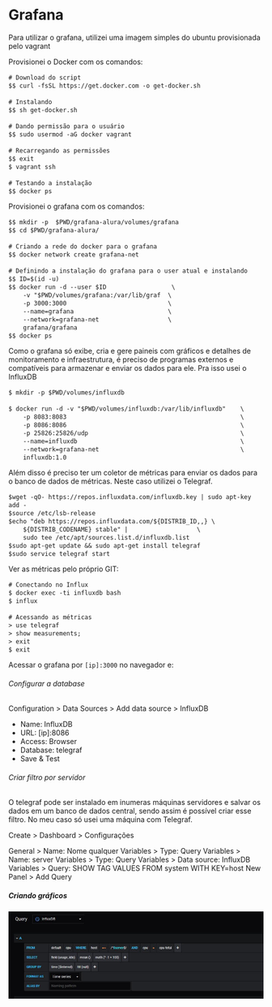 # Grafana

Para utilizar o grafana, utilizei uma imagem simples do ubuntu provisionada pelo vagrant

Provisionei o Docker com os comandos:

```
# Download do script
$$ curl -fsSL https://get.docker.com -o get-docker.sh

# Instalando
$$ sh get-docker.sh

# Dando permissão para o usuário
$$ sudo usermod -aG docker vagrant

# Recarregando as permissões
$$ exit
$ vagrant ssh

# Testando a instalação
$$ docker ps

```

Provisionei o grafana com os comandos:

```
$$ mkdir -p  $PWD/grafana-alura/volumes/grafana
$$ cd $PWD/grafana-alura/

# Criando a rede do docker para o grafana
$$ docker network create grafana-net

# Definindo a instalação do grafana para o user atual e instalando
$$ ID=$(id -u)
$$ docker run -d --user $ID                  \
    -v "$PWD/volumes/grafana:/var/lib/graf  \
    -p 3000:3000                            \
    --name=grafana                          \
    --network=grafana-net                   \
    grafana/grafana
$$ docker ps
```

Como o grafana só exibe, cria e gere paineis com gráficos e detalhes de monitoramento e infraestrutura, é preciso de programas externos e compatíveis para armazenar e enviar os dados para ele. Pra isso usei o InfluxDB

```
$ mkdir -p $PWD/volumes/influxdb

$ docker run -d -v "$PWD/volumes/influxdb:/var/lib/influxdb"    \
    -p 8083:8083                                                \
    -p 8086:8086                                                \
    -p 25826:25826/udp                                          \
    --name=influxdb                                             \
    --network=grafana-net                                       \
    influxdb:1.0
```

Além disso é preciso ter um coletor de métricas para enviar os dados para o banco de dados de métricas. Neste caso utilizei o Telegraf.

```
$wget -qO- https://repos.influxdata.com/influxdb.key | sudo apt-key add -
$source /etc/lsb-release
$echo "deb https://repos.influxdata.com/${DISTRIB_ID,,} \
    ${DISTRIB_CODENAME} stable" |                   \
    sudo tee /etc/apt/sources.list.d/influxdb.list
$sudo apt-get update && sudo apt-get install telegraf
$sudo service telegraf start
```

Ver as métricas pelo próprio GIT:

```
# Conectando no Influx
$ docker exec -ti influxdb bash
$ influx

# Acessando as métricas
> use telegraf
> show measurements;
> exit
$ exit
```

Acessar o grafana por `[ip]:3000` no navegador e:

###### Configurar a database

Configuration > Data Sources > Add data source > InfluxDB

- Name: InfluxDB
- URL: [ip]:8086
- Access: Browser
- Database: telegraf
- Save & Test


###### Criar filtro por servidor

O telegraf pode ser instalado em inumeras máquinas servidores e salvar os dados em um banco de dados central, sendo assim é possível criar esse filtro. No meu caso só usei uma máquina com Telegraf.

Create > Dashboard > Configurações

General > Name: Nome qualquer
Variables > Type: Query
Variables > Name: server
Variables > Type: Query
Variables > Data source: InfluxDB
Variables > Query: SHOW TAG VALUES FROM system WITH KEY=host
New Panel > Add Query

##### Criando gráficos

<img src="imagens/1.jpg" />
